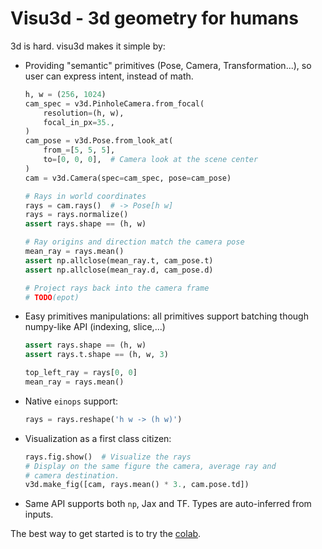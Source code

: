 # Visu3d - 3d geometry for humans

3d is hard. visu3d makes it simple by:

*   Providing "semantic" primitives (Pose, Camera, Transformation...), so user
    can express intent, instead of math.

    ```python
    h, w = (256, 1024)
    cam_spec = v3d.PinholeCamera.from_focal(
        resolution=(h, w),
        focal_in_px=35.,
    )
    cam_pose = v3d.Pose.from_look_at(
        from_=[5, 5, 5],
        to=[0, 0, 0],  # Camera look at the scene center
    )
    cam = v3d.Camera(spec=cam_spec, pose=cam_pose)

    # Rays in world coordinates
    rays = cam.rays()  # -> Pose[h w]
    rays = rays.normalize()
    assert rays.shape == (h, w)

    # Ray origins and direction match the camera pose
    mean_ray = rays.mean()
    assert np.allclose(mean_ray.t, cam_pose.t)
    assert np.allclose(mean_ray.d, cam_pose.d)

    # Project rays back into the camera frame
    # TODO(epot)
    ```

*   Easy primitives manipulations: all primitives support batching though
    numpy-like API (indexing, slice,...)

    ```python
    assert rays.shape == (h, w)
    assert rays.t.shape == (h, w, 3)

    top_left_ray = rays[0, 0]
    mean_ray = rays.mean()
    ```

*   Native `einops` support:

    ```python
    rays = rays.reshape('h w -> (h w)')
    ```

*   Visualization as a first class citizen:

    ```python
    rays.fig.show()  # Visualize the rays
    # Display on the same figure the camera, average ray and
    # camera destination.
    v3d.make_fig([cam, rays.mean() * 3., cam.pose.td])
    ```

*   Same API supports both `np`, Jax and TF. Types are auto-inferred from
    inputs.

The best way to get started is to try the [colab](intro.ipynb).
